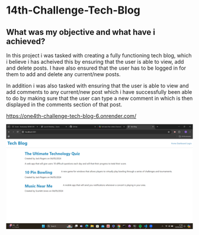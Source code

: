 # 14th-Challenge-Tech-Blog

## What was my objective and what have i achieved?
In this project i was tasked with creating a fully functioning tech blog, which i believe i has acheived this by ensuring that the user is able to view, add and delete posts. I have also ensured that the user has to be logged in for them to add and delete any current/new posts.

In addition i was also tasked with ensuring that the user is able to view and add comments to any current/new post which i have successfully been able to do by making sure that the user can type a new comment in which is then displayed in the comments section of that post.

https://one4th-challenge-tech-blog-6.onrender.com/

![alt text](image.png)

